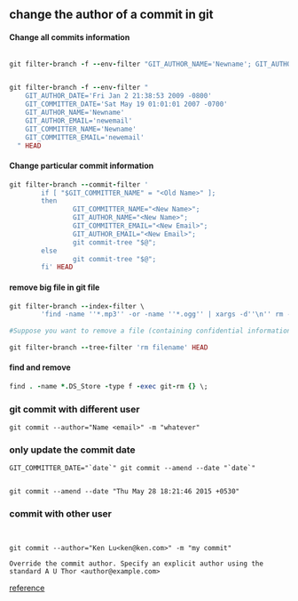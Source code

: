 ## change the author of a commit in git

#### Change all commits information

```ruby

git filter-branch -f --env-filter "GIT_AUTHOR_NAME='Newname'; GIT_AUTHOR_EMAIL='newemail'; GIT_COMMITTER_NAME='Newname'; GIT_COMMITTER_EMAIL='newemail';" HEAD


git filter-branch -f --env-filter "
    GIT_AUTHOR_DATE='Fri Jan 2 21:38:53 2009 -0800'
    GIT_COMMITTER_DATE='Sat May 19 01:01:01 2007 -0700'
    GIT_AUTHOR_NAME='Newname'
    GIT_AUTHOR_EMAIL='newemail'
    GIT_COMMITTER_NAME='Newname'
    GIT_COMMITTER_EMAIL='newemail'
  " HEAD

```


#### Change particular commit information

```ruby
git filter-branch --commit-filter '  
        if [ "$GIT_COMMITTER_NAME" = "<Old Name>" ];  
        then  
                GIT_COMMITTER_NAME="<New Name>";  
                GIT_AUTHOR_NAME="<New Name>";  
                GIT_COMMITTER_EMAIL="<New Email>";  
                GIT_AUTHOR_EMAIL="<New Email>";  
                git commit-tree "$@";  
        else  
                git commit-tree "$@";  
        fi' HEAD 
```

#### remove big file in git file

```ruby
git filter-branch --index-filter \   
        'find -name ''*.mp3'' -or -name ''*.ogg'' | xargs -d''\n'' rm -f'  
  
#Suppose you want to remove a file (containing confidential information or copyright violation) from all commits:  
  
git filter-branch --tree-filter 'rm filename' HEAD  
```

#### find and remove

```ruby
find . -name *.DS_Store -type f -exec git-rm {} \;
```


### git commit with different user

```
git commit --author="Name <email>" -m "whatever"
```


### only update the commit date



```
GIT_COMMITTER_DATE="`date`" git commit --amend --date "`date`"


git commit --amend --date "Thu May 28 18:21:46 2015 +0530"
```


### commit with other user

```


git commit --author="Ken Lu<ken@ken.com>" -m "my commit"

Override the commit author. Specify an explicit author using the standard A U Thor <author@example.com> 

```




[reference](http://stackoverflow.com/questions/454734/how-can-one-change-the-timestamp-of-an-old-commit-in-git)

